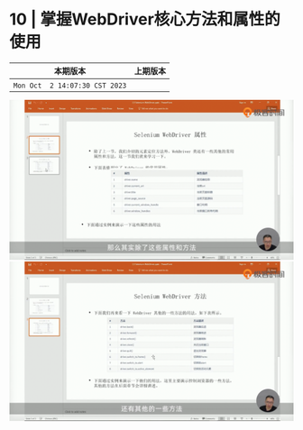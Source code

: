 # 10 | 掌握WebDriver核心方法和属性的使用

|本期版本|上期版本
|:---:|:---:
`Mon Oct  2 14:07:30 CST 2023` |

<img src="01.png" />
<img src="02.png" />